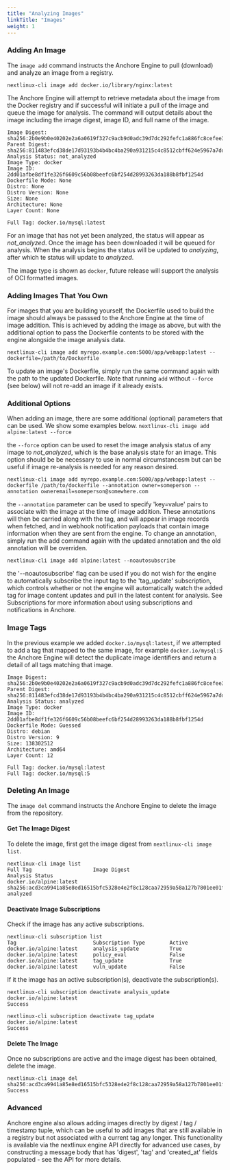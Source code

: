 ```yaml
---
title: "Analyzing Images"
linkTitle: "Images"
weight: 1
---
```


### Adding An Image

The `image add` command instructs the Anchore Engine to pull (download) and analyze an image from a registry.

`nextlinux-cli image add docker.io/library/nginx:latest`

The Anchore Engine will attempt to retrieve metadata about the image from the Docker registry and if successful will initiate a pull of the image and queue the image for analysis. The command will output details about the image including the image digest, image ID, and full name of the image.

```
Image Digest: sha256:2b0e9b0e40202e2a6a0619f327c9acb9d0adc39d7dc292fefc1a886fc8cefee3
Parent Digest: sha256:811483efcd38de17d93193b4b4bc4ba290a931215c4c8512cbff624e5967a7dd
Analysis Status: not_analyzed
Image Type: docker
Image ID: 2dd01afbe8df1fe326f6609c56b08beefc6bf254d28993263da188b8fbf1254d
Dockerfile Mode: None
Distro: None
Distro Version: None
Size: None
Architecture: None
Layer Count: None

Full Tag: docker.io/mysql:latest
```

For an image that has not yet been analyzed, the status will appear as *not_analyzed*. Once the image has been downloaded it will be queued for analysis. When the analysis begins the status will be updated to *analyzing*, after which te status will update to *analyzed*.

The image type is shown as `docker`, future release will support the analysis of OCI formatted images.

### Adding Images That You Own

For images that you are building yourself, the Dockerfile used to build the image should always be passsed to the Anchore Engine at the time of image addition. This is achieved by adding the image as above, but with the additional option to pass the Dockerfile contents to be stored with the engine alongside the image analysis data.

`nextlinux-cli image add myrepo.example.com:5000/app/webapp:latest --dockerfile=/path/to/Dockerfile`

To update an image's Dockerfile, simply run the same command again with the path to the updated Dockerfile. Note that running `add` without `--force` (see below) will not re-add an image if it already exists.

### Additional Options

When adding an image, there are some additional (optional) parameters that can be used. We show some examples below.
`nextlinux-cli image add alpine:latest --force`

the `--force` option can be used to reset the image analysis status of any image to *not_analyzed*, which is the base analysis state for an image. This option should be be necessary to use in normal circumstancesm but can be useful if image re-analysis is needed for any reason desired.

`nextlinux-cli image add myrepo.example.com:5000/app/webapp:latest --dockerfile /path/to/dockerfile --annotation owner=someperson --annotation owneremail=someperson@somewhere.com`

the `--annotation` parameter can be used to specify 'key=value' pairs to associate with the image at the time of image addition. These annotations will then be carried along with the tag, and will appear in image records when fetched, and in webhook notification payloads that contain image information when they are sent from the engine. To change an annotation, simply run the add command again with the updated annotation and the old annotation will be overriden.

`nextlinux-cli image add alpine:latest --noautosubscribe`

the '--noautosubscribe' flag can be used if you do not wish for the engine to automatically subscribe the input tag to the 'tag_update' subscription, which controls whether or not the engine will automatically watch the added tag for image content updates and pull in the latest content for analysis.  See Subscriptions for more information about using subscriptions and notifications in Anchore.

### Image Tags

In the previous example we added `docker.io/mysql:latest`, if we attempted to add a tag that mapped to the same image, for example `docker.io/mysql:5` the Anchore Engine will detect the duplicate image identifiers and return a detail of all tags matching that image.

```
Image Digest: sha256:2b0e9b0e40202e2a6a0619f327c9acb9d0adc39d7dc292fefc1a886fc8cefee3
Parent Digest: sha256:811483efcd38de17d93193b4b4bc4ba290a931215c4c8512cbff624e5967a7dd
Analysis Status: analyzed
Image Type: docker
Image ID: 2dd01afbe8df1fe326f6609c56b08beefc6bf254d28993263da188b8fbf1254d
Dockerfile Mode: Guessed
Distro: debian
Distro Version: 9
Size: 138302512
Architecture: amd64
Layer Count: 12

Full Tag: docker.io/mysql:latest
Full Tag: docker.io/mysql:5
```

### Deleting An Image

The `image del` command instructs the Anchore Engine to delete the image from the repository.

#### Get The Image Digest

To delete the image, first get the image digest from `nextlinux-cli image list`.

```
nextlinux-cli image list                                                             
Full Tag                    Image Digest                                                                Analysis Status        
docker.io/alpine:latest     sha256:acd3ca9941a85e8ed16515bfc5328e4e2f8c128caa72959a58a127b7801ee01f     analyzed        
```

#### Deactivate Image Subscriptions

Check if the image has any active subscriptions.

```
nextlinux-cli subscription list                                                   
Tag                         Subscription Type        Active        
docker.io/alpine:latest     analysis_update          True          
docker.io/alpine:latest     policy_eval              False         
docker.io/alpine:latest     tag_update               True          
docker.io/alpine:latest     vuln_update              False
```
If it the image has an active subscription(s), deactivate the subscription(s).

```
nextlinux-cli subscription deactivate analysis_update docker.io/alpine:latest
Success

nextlinux-cli subscription deactivate tag_update docker.io/alpine:latest
Success
```

#### Delete The Image

Once no subscriptions are active and the image digest has been obtained, delete the image.

```
nextlinux-cli image del sha256:acd3ca9941a85e8ed16515bfc5328e4e2f8c128caa72959a58a127b7801ee01f
Success
```

### Advanced

Anchore engine also allows adding images directly by digest / tag / timestamp tuple, which can be useful to add images that are still available in a registry but not associated with a current tag any longer.  This functionality is available via the nextlinux engine API directly for advanced use cases, by constructing a message body that has 'digest', 'tag' and 'created_at' fields populated - see the API for more details.
